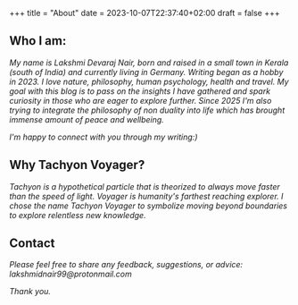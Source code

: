 +++
title = "About"
date = 2023-10-07T22:37:40+02:00
draft = false
+++



## Who I am:
_My name is Lakshmi Devaraj Nair, born and raised in a small town in Kerala (south of India) and currently living in Germany. Writing began as a hobby in 2023. I love nature, philosophy, human psychology, health and travel. My goal with this blog is to pass on the insights I have gathered and spark curiosity in those who are eager to explore further. Since 2025 I'm also trying to integrate the philosophy of non duality into life which has brought immense amount of peace and wellbeing._

_I'm happy to connect with you through my writing:)_

## Why Tachyon Voyager?
_Tachyon is a hypothetical particle that is theorized to always move faster than the speed of light. Voyager is humanity's farthest reaching explorer. I chose the name Tachyon Voyager to symbolize moving beyond boundaries to explore relentless new knowledge._

## Contact
_Please feel free to share any feedback, suggestions, or advice: lakshmidnair99@protonmail.com_

_Thank you._
